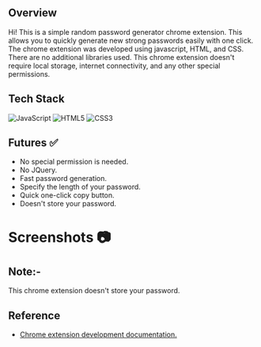 ## Overview

Hi! This is a simple random password generator chrome extension. This allows you to quickly generate new strong passwords easily with one click. The chrome extension was developed using javascript, HTML, and CSS. There are no additional libraries used. This chrome extension doesn't require local storage, internet connectivity, and any other special permissions.

## Tech Stack
![JavaScript](https://img.shields.io/badge/javascript-%23323330.svg?style=for-the-badge&logo=javascript&logoColor=%23F7DF1E) ![HTML5](https://img.shields.io/badge/html5-%23E34F26.svg?style=for-the-badge&logo=html5&logoColor=white) ![CSS3](https://img.shields.io/badge/css3-%231572B6.svg?style=for-the-badge&logo=css3&logoColor=white)

## Futures ✅

 - No special permission is needed.
 - No JQuery.
 - Fast password generation.
 - Specify the length of your password.
 - Quick one-click copy button.
 - Doesn't store your password.
  # Screenshots 📷
  
  ## Note:-
  This chrome extension doesn't store your password.

 ## Reference
 
 - [Chrome extension development documentation.](https://developer.chrome.com/docs/extensions/mv3/getstarted/)
